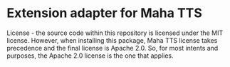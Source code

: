 # Extension adapter for Maha TTS

License - the source code within this repository is licensed under the MIT license.
However, when installing this package, Maha TTS license takes precedence and the final license is Apache 2.0.
So, for most intents and purposes, the Apache 2.0 license is the one that applies.
